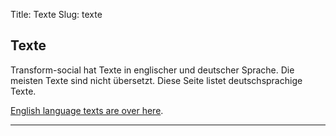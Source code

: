 Title: Texte
Slug: texte

## Texte

Transform-social hat Texte in englischer und deutscher Sprache. Die meisten Texte sind nicht übersetzt.
Diese Seite listet deutschsprachige Texte.

[English language texts are over here](/en/texts/).

----

